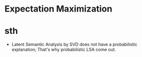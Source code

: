# Expectation Maximization

# sth
* Latent Semantic Analysis by SVD does not have a probabilistic explanation; That's why probabilistic LSA come out.
